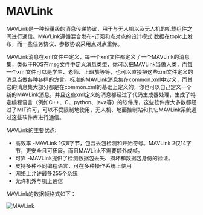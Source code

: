 # MAVLink
MAVLink是一种轻量级的消息传递协议，用于与无人机以及无人机的机载组件之间进行通信。MAVLink遵循混合发布-订阅和点对点的设计模式:数据在topic上发布，而一些任务协议、参数协议采用点对点重传。

MAVLink消息在xml文件中定义，每一个xml文件都定义了一个MAVLink的消息集，类似于ROS在msg文件中定义消息类型，你可以把MAVLink当做人类，而每一个xml文件可以是学生、老师、上班族等等，也可以直接把这些xml文件定义的消息当做各种各样的方言。标准的MAVLink消息集在common.xml中定义，而其它的消息集大部分都是在common.xml的基础上定义的，你也可以自己定义一个新的MAVLink消息。并且这些xml定义的消息都经过了代码生成器处理，生成了特定编程语言（例如C++、C、python、java等）的软件库，这些软件库大多数都经过了MIT许可，可以不受限制地使用，无人机、地面控制站和其它MAVLink系统通过这些软件库进行通信。

MAVLink的主要优点:
* 高效率
-MAVLink 1仅8字节，包含丢包检测和开始符号。MAVLink 2仅14字节，更安全且可拓展。而且MAVLink不需要额外成帧。
* 可靠
-MAVLink提供了检测数据包丢失、损坏和数据包身份的验证。
* 支持多种不同编程语言，可在多种操作系统上使用
* 网络上允许最多255个系统
* 允许机外与机上通信

MAVLink的数据帧格式如下：

![MAVLink](https://img-blog.csdnimg.cn/fb8d47b9661c40588f02f16fc26ac9b6.png?x-oss-process=image/watermark,type_d3F5LXplbmhlaQ,shadow_50,text_Q1NETiBAeHVqdW45MjU=,size_20,color_FFFFFF,t_70,g_se,x_16)
